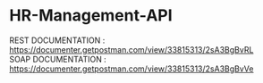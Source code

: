# HR-Management-API

REST DOCUMENTATION : https://documenter.getpostman.com/view/33815313/2sA3BgBvRL
<BR>
SOAP DOCUMENTATION : https://documenter.getpostman.com/view/33815313/2sA3BgBvVe
